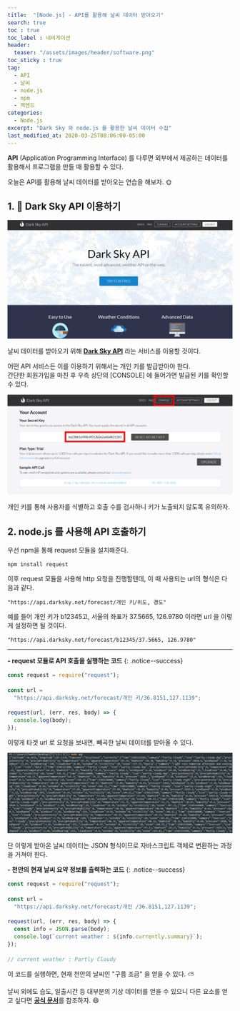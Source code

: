 ```yaml
---
title:  "[Node.js] - API를 활용해 날씨 데이터 받아오기"
search: true
toc : true
toc_label : 네비게이션
header:
  teaser: "/assets/images/header/software.png"
toc_sticky : true
tag:
  - API
  - 날씨
  - node.js
  - npm
  - 백엔드
categories:
  - Node.js
excerpt: "Dark Sky 와 node.js 를 활용한 날씨 데이터 수집"
last_modified_at: 2020-03-25T08:06:00-05:00
---
```


**API** (Application Programming Interface) 를 다루면 외부에서 제공하는 데이터를 활용해서 프로그램을 만들 때 활용할 수 있다.   

오늘은 API를 활용해 날씨 데이터를 받아오는 연습을 해보자. 🌞

## 1. 🌃 Dark Sky API 이용하기

<img src = "/assets/images/2020-03-25-Dark-sky/main.PNG">

날씨 데이터를 받아오기 위해 [**Dark Sky API**](https://darksky.net/dev) 라는 서비스를 이용할 것이다.   

어떤 API 서비스든 이를 이용하기 위해서는 개인 키를 발급받아야 한다.   
간단한 회원가입을 마친 후 우측 상단의 [CONSOLE] 에 들어가면 발급된 키를 확인할 수 있다.   

<img src = "/assets/images/2020-03-25-Dark-sky/key.PNG">

개인 키를 통해 사용자를 식별하고 호출 수를 검사하니 키가 노출되지 않도록 유의하자.

## 2. node.js 를 사용해 API 호출하기

우선 npm을 통해 request 모듈을  설치해준다.

```
npm install request
```

이후 request 모듈을 사용해 http 요청을 진행할텐데, 이 때 사용되는 url의 형식은 다음과 같다.

```
"https://api.darksky.net/forecast/개인 키/위도, 경도"
```
예를 들어 개인 키가 b12345고, 서울의 좌표가 37.5665, 126.9780 이라면 url 을 이렇게 설정하면 될 것이다.

```
"https://api.darksky.net/forecast/b12345/37.5665, 126.9780"
```

---

**- request 모듈로 API 호출을 실행하는 코드**
{: .notice--success}

```javascript
const request = require("request");

const url =
  "https://api.darksky.net/forecast/개인 키/36.8151,127.1139";

request(url, (err, res, body) => {
  console.log(body);
});
```

이렇게 타겟 url 로 요청을 보내면, 빼곡한 날씨 데이터를 받아올 수 있다.  

<img src = "/assets/images/2020-03-25-Dark-sky/json.PNG">

단 이렇게 받아온 날씨 데이터는 JSON 형식이므로 자바스크립트 객체로 변환하는 과정을 거쳐야 한다.

**- 천안의 현재 날씨 요약 정보를 출력하는 코드**
{: .notice--success}

```javascript
const request = require("request");

const url =
  "https://api.darksky.net/forecast/개인 /36.8151,127.1139";

request(url, (err, res, body) => {
  const info = JSON.parse(body);
  console.log(`current weather : ${info.currently.summary}`);
});

// current weather : Partly Cloudy
```

이 코드를 실행하면, 현재 천안의 날씨인 "구름 조금" 을 얻을 수 있다. ⛅   

날씨 외에도 습도, 일출시간 등 대부분의 기상 데이터를 얻을 수 있으니 다른 요소를 얻고 싶다면 [**공식 문서**](https://darksky.net/dev/docs)를 참조하자. 😄
